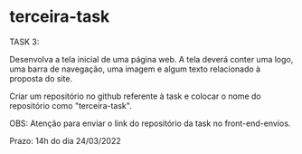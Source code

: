 # terceira-task

TASK 3: 

Desenvolva a tela inicial de uma página web. A tela deverá conter uma logo, uma barra de navegação, uma imagem e algum texto relacionado à proposta do site. 

Criar um repositório no github referente à task e colocar o nome do repositório como "terceira-task".

OBS: Atenção para enviar o link do repositório da task no front-end-envios. 

Prazo: 14h do dia 24/03/2022